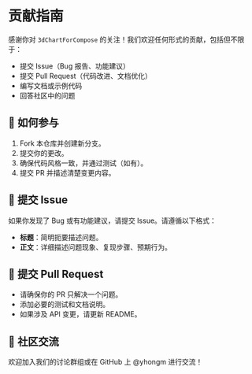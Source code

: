# 贡献指南

感谢你对 `3dChartForCompose` 的关注！我们欢迎任何形式的贡献，包括但不限于：

- 提交 Issue（Bug 报告、功能建议）
- 提交 Pull Request（代码改进、文档优化）
- 编写文档或示例代码
- 回答社区中的问题

## 📌 如何参与

1. Fork 本仓库并创建新分支。
2. 提交你的更改。
3. 确保代码风格一致，并通过测试（如有）。
4. 提交 PR 并描述清楚变更内容。

## 📎 提交 Issue

如果你发现了 Bug 或有功能建议，请提交 Issue。请遵循以下格式：

- **标题**：简明扼要描述问题。
- **正文**：详细描述问题现象、复现步骤、预期行为。

## 🧩 提交 Pull Request

- 请确保你的 PR 只解决一个问题。
- 添加必要的测试和文档说明。
- 如果涉及 API 变更，请更新 README。

## 💬 社区交流

欢迎加入我们的讨论群组或在 GitHub 上 @yhongm 进行交流！